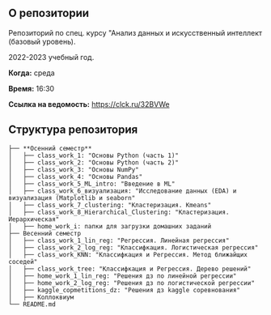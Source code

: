 ## О репозитории
Репозиторий по спец. курсу "Анализ данных и искусственный интеллект (базовый уровень).

2022-2023 учебный год.

**Когда:** среда

**Время:** 16:30

**Ссылка на ведомость:** https://clck.ru/32BVWe


## Структура репозитория

```
├── **Осенний семестр**
│   ├── class_work_1: "Основы Python (часть 1)"
│   ├── class_work_2: "Основы Python (часть 2)"
│   ├── class_work_3: "Основы NumPy"
│   ├── class_work_4: "Основы Pandas"
│   ├── class_work_5_ML_intro: "Введение в ML"
│   ├── class_work_6_визуализация: "Исследование данных (EDA) и визуализация (Matplotlib и seaborn"
│   ├── class_work_7_clustering: "Кластеризация. Kmeans"
│   ├── class_work_8_Hierarchical_Clustering: "Кластеризация. Иерархическая"
│   ├── home_work_i: папки для загрузки домашних заданий
├── Весенний семестр
│   ├── class_work_1_lin_reg: "Регрессия. Линейная регрессия"
│   ├── class_work_2_log_reg: "Классифкация. Логистическая регрессия"
│   ├── class_work_KNN: "Классифкация и Регрессия. Метод ближайщих соседей"
│   ├── class_work_tree: "Классифкация и Регрессия. Дерево решений"
│   ├── home_work_1_lin_reg: "Решения дз по линейной регрессии"
│   ├── home_work_2_log_reg: "Решения дз по логистической регрессии"
│   ├── kaggle_copmetitions_dz: "Решения дз kaggle соревнования"
│   ├── Коллоквиум
└── README.md
```

